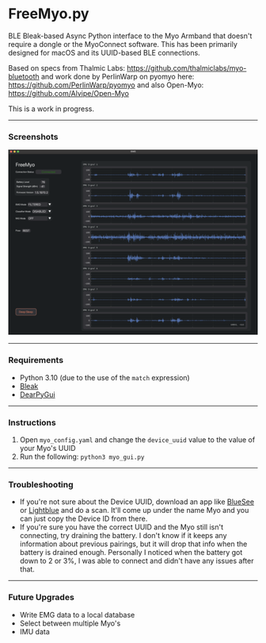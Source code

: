 # FreeMyo.py
BLE Bleak-based Async Python interface to the Myo Armband that doesn't require a dongle or the MyoConnect software.  This has been primarily designed for macOS and its UUID-based BLE connections.

Based on specs from Thalmic Labs: https://github.com/thalmiclabs/myo-bluetooth and work done by PerlinWarp on pyomyo here: https://github.com/PerlinWarp/pyomyo and also Open-Myo: https://github.com/Alvipe/Open-Myo

This is a work in progress.

---
### Screenshots

![myo_gui.py](assets/screenshot1.png)


---
### Requirements

- Python 3.10 (due to the use of the `match` expression)
- [Bleak](https://github.com/hbldh/bleak)
- [DearPyGui](https://github.com/hoffstadt/DearPyGui)

---
### Instructions

1. Open `myo_config.yaml` and change the `device_uuid` value to the value of your Myo's UUID
2. Run the following: `python3 myo_gui.py`

---
### Troubleshooting

- If you're not sure about the Device UUID, download an app like [BlueSee](https://apps.apple.com/us/app/bluesee-ble-debugger/id1336679524?mt=12) or [Lightblue](https://apps.apple.com/us/app/lightblue/id557428110) and do a scan.  It'll come up under the name Myo and you can just copy the Device ID from there.
- If you're sure you have the correct UUID and the Myo still isn't connecting, try draining the battery.  I don't know if it keeps any information about previous pairings, but it will drop that info when the battery is drained enough.  Personally I noticed when the battery got down to 2 or 3%, I was able to connect and didn't have any issues after that.

---
### Future Upgrades

- Write EMG data to a local database
- Select between multiple Myo's
- IMU data
